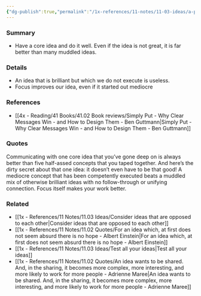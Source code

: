```yaml
---
{"dg-publish":true,"permalink":"/1x-references/11-notes/11-03-ideas/a-poor-idea-well-executed-is-better-than-a-good-idea-poorly-executed/","title":"A poor idea well executed is better than a good idea poorly executed","created":"2024-04-22T11:55:04.494+03:00","updated":"2024-04-22T11:55:04.494+03:00"}
---
```



### Summary
- Have a core idea and do it well. Even if the idea is not great, it is far better than many muddled ideas.

### Details
- An idea that is brilliant but which we do not execute is useless.
- Focus improves our idea, even if it started out mediocre

### References
- [[4x - Reading/41 Books/41.02 Book reviews/Simply Put - Why Clear Messages Win - and How to Design Them - Ben Guttmann\|Simply Put - Why Clear Messages Win - and How to Design Them - Ben Guttmann]]

### Quotes
Communicating with one core idea that you’ve gone deep on is always better than five half-assed concepts that you taped together. And here’s the dirty secret about that one idea: it doesn’t even have to be that good! A mediocre concept that has been competently executed beats a muddled mix of otherwise brilliant ideas with no follow-through or unifying connection. Focus itself makes your work better.

### Related
- [[1x - References/11 Notes/11.03 Ideas/Consider ideas that are opposed to each other\|Consider ideas that are opposed to each other]]
- [[1x - References/11 Notes/11.02 Quotes/For an idea which, at first does not seem absurd there is no hope - Albert Einstein\|For an idea which, at first does not seem absurd there is no hope - Albert Einstein]]
- [[1x - References/11 Notes/11.03 Ideas/Test all your ideas\|Test all your ideas]]
- [[1x - References/11 Notes/11.02 Quotes/An idea wants to be shared. And, in the sharing, it becomes more complex, more interesting, and more likely to work for more people - Adrienne Maree\|An idea wants to be shared. And, in the sharing, it becomes more complex, more interesting, and more likely to work for more people - Adrienne Maree]]